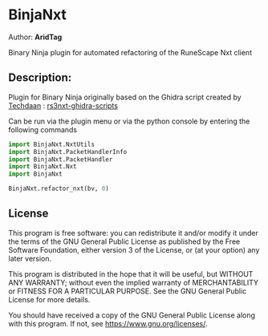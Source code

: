 # BinjaNxt
Author: **AridTag**

Binary Ninja plugin for automated refactoring of the RuneScape Nxt client

## Description:
Plugin for Binary Ninja originally based on the Ghidra script created by [Techdaan](https://github.com/Techdaan/) : [rs3nxt-ghidra-scripts](https://github.com/Techdaan/rs3nxt-ghidra-scripts)

Can be run via the plugin menu or via the python console by entering the following commands
```python
import BinjaNxt.NxtUtils
import BinjaNxt.PacketHandlerInfo
import BinjaNxt.PacketHandler
import BinjaNxt.Nxt
import BinjaNxt

BinjaNxt.refactor_nxt(bv, 0)
```

## License
This program is free software: you can redistribute it and/or modify it under the terms of the GNU General Public License as published by the Free Software Foundation, either version 3 of the License, or (at your option) any later version.

This program is distributed in the hope that it will be useful, but WITHOUT ANY WARRANTY; without even the implied warranty of MERCHANTABILITY or FITNESS FOR A PARTICULAR PURPOSE. See the GNU General Public License for more details.

You should have received a copy of the GNU General Public License along with this program. If not, see <https://www.gnu.org/licenses/>. 
